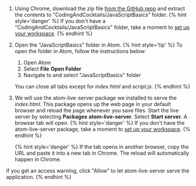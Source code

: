 1. Using Chrome, download the zip file [from the GitHub repo](https://github.com/KansasCityWomeninTechnology/javascript-101/archive/master.zip) and extract the contents to "CodingAndCocktails/JavaScriptBasics" folder.
   {% hint style='danger' %}
If you don't have a "CodingAndCocktails/JavaScriptBasics" folder, take a moment to [set up your workspace](/setup).
   {% endhint %}   

1. Open the "JavaScriptBasics" folder in Atom.
   {% hint style='tip' %}
To open the folder in Atom, follow the instructions below:
   1. Open Atom 
   2. Select **File** <i class="fa fa-long-arrow-right"></i> **Open Folder**
   3. Navigate to and select "JavaScriptBasics" folder

   You can close all tabs except for _index.html_ and _script.js_.
  {% endhint %}   

1. We will use the atom-live-server package we installed to serve the _index.html_. This package opens up the web page in your default browser and reload the page whenever you save files. Start the live server by selecting **Packages** <i class="fa fa-long-arrow-right"></i> **atom-live-server**. Select **Start server**. A browser tab will open.
   {% hint style='danger' %}
If you don't have the atom-live-server package, take a moment to [set up your workspace](/setup).
   {% endhint %}   

   {% hint style='danger' %}
If the tab opens in another browser, copy the URL and paste it into a new tab in Chrome. The reload will automatically happen in Chrome.

If you get an access warning, click "Allow" to let atom-live-server serve the application.
   {% endhint %}   
